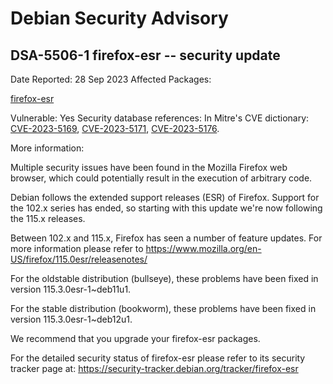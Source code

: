
Debian Security Advisory
========================


DSA-5506-1 firefox-esr -- security update
-----------------------------------------



Date Reported:
28 Sep 2023
Affected Packages:

[firefox-esr](https://packages.debian.org/src:firefox-esr)

Vulnerable:
Yes
Security database references:
In Mitre's CVE dictionary: [CVE-2023-5169](https://security-tracker.debian.org/tracker/CVE-2023-5169), [CVE-2023-5171](https://security-tracker.debian.org/tracker/CVE-2023-5171), [CVE-2023-5176](https://security-tracker.debian.org/tracker/CVE-2023-5176).  

More information:

Multiple security issues have been found in the Mozilla Firefox web
browser, which could potentially result in the execution of arbitrary
code.


Debian follows the extended support releases (ESR) of Firefox. Support
for the 102.x series has ended, so starting with this update we're now
following the 115.x releases.


Between 102.x and 115.x, Firefox has seen a number of feature updates.
For more information please refer to
<https://www.mozilla.org/en-US/firefox/115.0esr/releasenotes/>


For the oldstable distribution (bullseye), these problems have been fixed
in version 115.3.0esr-1~deb11u1.


For the stable distribution (bookworm), these problems have been fixed in
version 115.3.0esr-1~deb12u1.


We recommend that you upgrade your firefox-esr packages.


For the detailed security status of firefox-esr please refer to
its security tracker page at:
<https://security-tracker.debian.org/tracker/firefox-esr>





